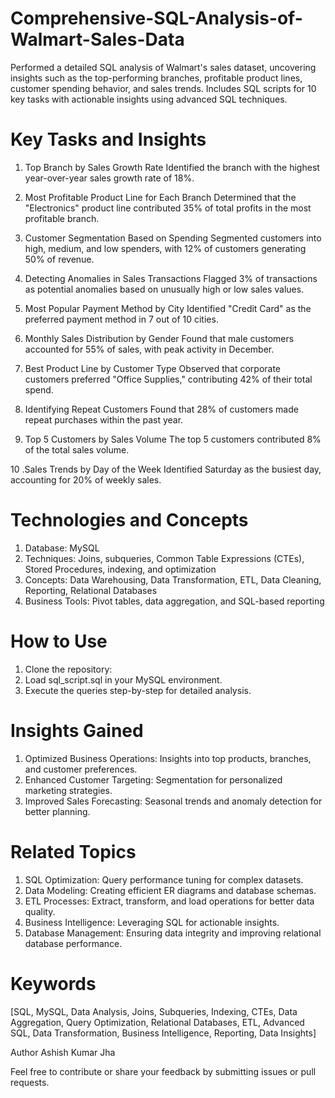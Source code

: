 # Comprehensive-SQL-Analysis-of-Walmart-Sales-Data
Performed a detailed SQL analysis of Walmart's sales dataset, uncovering insights such as the top-performing branches, profitable product lines, customer spending behavior, and sales trends. Includes SQL scripts for 10 key tasks with actionable insights using advanced SQL techniques.

# Key Tasks and Insights
1. Top Branch by Sales Growth Rate
Identified the branch with the highest year-over-year sales growth rate of 18%.

2. Most Profitable Product Line for Each Branch
Determined that the "Electronics" product line contributed 35% of total profits in the most profitable branch.

3. Customer Segmentation Based on Spending
Segmented customers into high, medium, and low spenders, with 12% of customers generating 50% of revenue.

4. Detecting Anomalies in Sales Transactions
Flagged 3% of transactions as potential anomalies based on unusually high or low sales values.

5. Most Popular Payment Method by City
Identified "Credit Card" as the preferred payment method in 7 out of 10 cities.

6. Monthly Sales Distribution by Gender
Found that male customers accounted for 55% of sales, with peak activity in December.

7. Best Product Line by Customer Type
Observed that corporate customers preferred "Office Supplies," contributing 42% of their total spend.

8. Identifying Repeat Customers
Found that 28% of customers made repeat purchases within the past year.

9. Top 5 Customers by Sales Volume
The top 5 customers contributed 8% of the total sales volume.

10 .Sales Trends by Day of the Week
Identified Saturday as the busiest day, accounting for 20% of weekly sales.

# Technologies and Concepts
1. Database: MySQL
2. Techniques: Joins, subqueries, Common Table Expressions (CTEs), Stored Procedures, indexing, and optimization
3. Concepts: Data Warehousing, Data Transformation, ETL, Data Cleaning, Reporting, Relational Databases
4. Business Tools: Pivot tables, data aggregation, and SQL-based reporting

# How to Use
1. Clone the repository:
2. Load sql_script.sql in your MySQL environment.
3. Execute the queries step-by-step for detailed analysis.

# Insights Gained
1. Optimized Business Operations: Insights into top products, branches, and customer preferences.
2. Enhanced Customer Targeting: Segmentation for personalized marketing strategies.
3. Improved Sales Forecasting: Seasonal trends and anomaly detection for better planning.

# Related Topics
1. SQL Optimization: Query performance tuning for complex datasets.
2. Data Modeling: Creating efficient ER diagrams and database schemas.
3. ETL Processes: Extract, transform, and load operations for better data quality.
4. Business Intelligence: Leveraging SQL for actionable insights.
5. Database Management: Ensuring data integrity and improving relational database performance.

# Keywords
[SQL, MySQL, Data Analysis, Joins, Subqueries, Indexing, CTEs, Data Aggregation, Query Optimization, Relational Databases, ETL, Advanced SQL, Data Transformation, Business Intelligence, Reporting, Data Insights]

Author
Ashish Kumar Jha

Feel free to contribute or share your feedback by submitting issues or pull requests.
